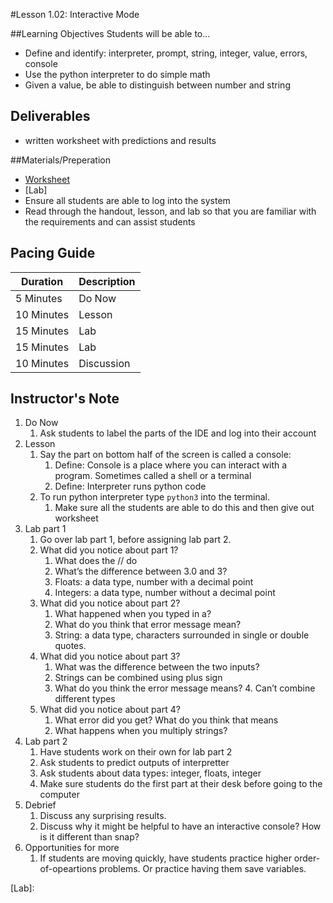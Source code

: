 #Lesson 1.02: Interactive Mode

##Learning Objectives
Students will be able to... 
* Define and identify: interpreter, prompt, string, integer, value, errors, console* Use the python interpreter to do simple math* Given a value, be able to distinguish between number and string 

## Deliverables
* written worksheet with predictions and results

##Materials/Preperation
* [Worksheet]
* [Lab]* Ensure all students are able to log into the system
* Read through the handout, lesson, and lab so that you are familiar with the requirements and can assist students

## Pacing Guide
| Duration   | Description |
| ---------- | ----------- |
| 5 Minutes  | Do Now      |
| 10 Minutes | Lesson      |
| 15 Minutes | Lab         |
| 15 Minutes | Lab         |
| 10 Minutes | Discussion  |

## Instructor's Note
1. Do Now
	1. Ask students to label the parts of the IDE and log into their account
2. Lesson 
	1. Say the part on bottom half of the screen is called a console:		1. Define: Console is a place where you can interact with a program. Sometimes called a shell or a terminal		2. Define: Interpreter runs python code
	2. To run python interpreter type `python3` into the terminal. 
		1. Make sure all the students are able to do this and then give out worksheet3. Lab part 1 
	1. Go over lab part 1, before assigning lab part 2. 	2. What did you notice about part 1? 		1.	What does the // do			2.	What’s the difference between 3.0 and 3?		3.	Floats: a data type, number with a decimal point
		4.  Integers: a data type, number without a decimal point	3.	What did you notice about part 2?		1.	What happened when you typed in a?		2.	What do you think that error message mean? 		3.	String: a data type, characters surrounded in single or double quotes.	4.	What did you notice about part 3?		1.	What was the difference between the two inputs?		2.	Strings can be combined using plus sign		3.	What do you think the error message means?		4.	Can’t combine different types	5.	What did you notice about part 4?		1.	What error did you get? What do you think that means 		2.  What happens when you multiply strings?
4. Lab part 2
	1. Have students work on their own for lab part 2
    1. Ask students to predict outputs of interpretter 
    2. Ask students about data types: integer, floats, integer
    3. Make sure students do the first part at their desk before going to the computer 
5. Debrief
	1. Discuss any surprising results. 
	2. Discuss why it might be helpful to have an interactive console? How is it different than snap? 
6. Opportunities for more
    1. If students are moving quickly, have students practice higher order-of-opeartions problems. Or practice having them save variables. 
  

[Worksheet]:https://teals-introcs.gitbooks.io/2nd-semester-introduction-to-computer-science-pri/content/do_now_202.html
[Lab]: 
